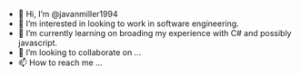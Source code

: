 - 👋 Hi, I’m @javanmiller1994
- 👀 I’m interested in looking to work in software engineering.
- 🌱 I’m currently learning on broading my experience with C# and possibly javascript.
- 💞️ I’m looking to collaborate on ...
- 📫 How to reach me ...

<!---
javanmiller1994/javanmiller1994 is a ✨ special ✨ repository because its `README.md` (this file) appears on your GitHub profile.
You can click the Preview link to take a look at your changes.
--->
